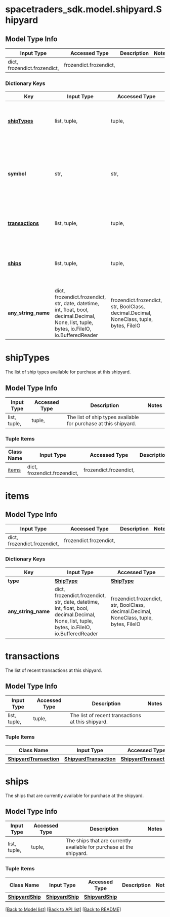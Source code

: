# spacetraders_sdk.model.shipyard.Shipyard

## Model Type Info
Input Type | Accessed Type | Description | Notes
------------ | ------------- | ------------- | -------------
dict, frozendict.frozendict,  | frozendict.frozendict,  |  | 

### Dictionary Keys
Key | Input Type | Accessed Type | Description | Notes
------------ | ------------- | ------------- | ------------- | -------------
**[shipTypes](#shipTypes)** | list, tuple,  | tuple,  | The list of ship types available for purchase at this shipyard. | 
**symbol** | str,  | str,  | The symbol of the shipyard. The symbol is the same as the waypoint where the shipyard is located. | 
**[transactions](#transactions)** | list, tuple,  | tuple,  | The list of recent transactions at this shipyard. | [optional] 
**[ships](#ships)** | list, tuple,  | tuple,  | The ships that are currently available for purchase at the shipyard. | [optional] 
**any_string_name** | dict, frozendict.frozendict, str, date, datetime, int, float, bool, decimal.Decimal, None, list, tuple, bytes, io.FileIO, io.BufferedReader | frozendict.frozendict, str, BoolClass, decimal.Decimal, NoneClass, tuple, bytes, FileIO | any string name can be used but the value must be the correct type | [optional]

# shipTypes

The list of ship types available for purchase at this shipyard.

## Model Type Info
Input Type | Accessed Type | Description | Notes
------------ | ------------- | ------------- | -------------
list, tuple,  | tuple,  | The list of ship types available for purchase at this shipyard. | 

### Tuple Items
Class Name | Input Type | Accessed Type | Description | Notes
------------- | ------------- | ------------- | ------------- | -------------
[items](#items) | dict, frozendict.frozendict,  | frozendict.frozendict,  |  | 

# items

## Model Type Info
Input Type | Accessed Type | Description | Notes
------------ | ------------- | ------------- | -------------
dict, frozendict.frozendict,  | frozendict.frozendict,  |  | 

### Dictionary Keys
Key | Input Type | Accessed Type | Description | Notes
------------ | ------------- | ------------- | ------------- | -------------
**type** | [**ShipType**](ShipType.md) | [**ShipType**](ShipType.md) |  | [optional] 
**any_string_name** | dict, frozendict.frozendict, str, date, datetime, int, float, bool, decimal.Decimal, None, list, tuple, bytes, io.FileIO, io.BufferedReader | frozendict.frozendict, str, BoolClass, decimal.Decimal, NoneClass, tuple, bytes, FileIO | any string name can be used but the value must be the correct type | [optional]

# transactions

The list of recent transactions at this shipyard.

## Model Type Info
Input Type | Accessed Type | Description | Notes
------------ | ------------- | ------------- | -------------
list, tuple,  | tuple,  | The list of recent transactions at this shipyard. | 

### Tuple Items
Class Name | Input Type | Accessed Type | Description | Notes
------------- | ------------- | ------------- | ------------- | -------------
[**ShipyardTransaction**](ShipyardTransaction.md) | [**ShipyardTransaction**](ShipyardTransaction.md) | [**ShipyardTransaction**](ShipyardTransaction.md) |  | 

# ships

The ships that are currently available for purchase at the shipyard.

## Model Type Info
Input Type | Accessed Type | Description | Notes
------------ | ------------- | ------------- | -------------
list, tuple,  | tuple,  | The ships that are currently available for purchase at the shipyard. | 

### Tuple Items
Class Name | Input Type | Accessed Type | Description | Notes
------------- | ------------- | ------------- | ------------- | -------------
[**ShipyardShip**](ShipyardShip.md) | [**ShipyardShip**](ShipyardShip.md) | [**ShipyardShip**](ShipyardShip.md) |  | 

[[Back to Model list]](../../README.md#documentation-for-models) [[Back to API list]](../../README.md#documentation-for-api-endpoints) [[Back to README]](../../README.md)

